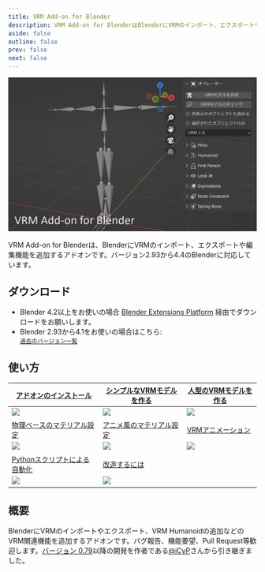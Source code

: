 ```yaml
---
title: VRM Add-on for Blender
description: VRM Add-on for BlenderはBlenderにVRMのインポート、エクスポートや編集機能を追加するアドオンです。
aside: false
outline: false
prev: false
next: false
---
```


<style>
  img[src$=".gif"], img[src^="data:image/gif;"] {
    max-width: 175px; /* テーブルタグで横スクロールバーが出ないように調整 */
  }
</style>

![](top.png)

VRM Add-on for
Blenderは、BlenderにVRMのインポート、エクスポートや編集機能を追加するアドオンです。バージョン2.93から4.4のBlenderに対応しています。

## ダウンロード

- Blender 4.2以上をお使いの場合
  [Blender Extensions Platform](https://extensions.blender.org/add-ons/vrm)
  経由でダウンロードをお願いします。
- Blender 2.93から4.1をお使いの場合はこちら: <DownloadLinkJa />\
  <small>[過去のバージョン一覧](https://github.com/saturday06/VRM-Addon-for-Blender/releases)</small>

## 使い方

| [アドオンのインストール](installation/)                 | [シンプルなVRMモデルを作る](create-simple-vrm-from-scratch/)      | [人型のVRMモデルを作る](create-humanoid-vrm-from-scratch/)            |
| ------------------------------------------------------- | ----------------------------------------------------------------- | --------------------------------------------------------------------- |
| [![](/assets/images/installation.gif)](installation/)   | [![](/assets/images/simple.gif)](create-simple-vrm-from-scratch/) | [![](/assets/images/humanoid.gif)](create-humanoid-vrm-from-scratch/) |
| [物理ベースのマテリアル設定](material-pbr/)             | [アニメ風のマテリアル設定](material-mtoon/)                       | [VRMアニメーション](animation/)                                       |
| [![](/assets/images/material_pbr.gif)](material-pbr/)   | [![](/assets/images/material_mtoon.gif)](material-mtoon/)         | [![](/assets/images/animation.gif)](animation/)                       |
| [Pythonスクリプトによる自動化](scripting-api/)          | [改造するには](development/)                                      |                                                                       |
| [![](/assets/images/scripting_api.gif)](scripting-api/) | [![](/assets/images/animation.gif)](development/)                 |                                                                       |

## 概要

BlenderにVRMのインポートやエクスポート、VRM
Humanoidの追加などのVRM関連機能を追加するアドオンです。バグ報告、機能要望、Pull
Request等歓迎します。[バージョン 0.79](https://github.com/iCyP/VRM_IMPORTER_for_Blender2_8/releases/tag/0.79)以降の開発を作者である[@iCyP](https://github.com/iCyP)さんから引き継ぎました。
